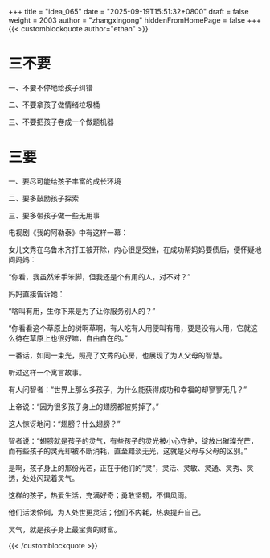 +++
title = "idea_065"
date = "2025-09-19T15:51:32+0800"
draft = false
weight = 2003
author = "zhangxingong"
hiddenFromHomePage = false
+++
{{< customblockquote author="ethan" >}}

# 三不要

一、不要不停地给孩子纠错

二、不要拿孩子做情绪垃圾桶

三、不要把孩子卷成一个做题机器

# 三要

一、要尽可能给孩子丰富的成长环境

二、要多鼓励孩子探索

三、要多带孩子做一些无用事

电视剧《我的阿勒泰》中有这样一幕：

女儿文秀在乌鲁木齐打工被开除，内心很是受挫，在成功帮妈妈要债后，便怀疑地问妈妈：

“你看，我虽然笨手笨脚，但我还是个有用的人，对不对？”

妈妈直接告诉她：

“啥叫有用，生你下来是为了让你服务别人的？”

“你看看这个草原上的树啊草啊，有人吃有人用便叫有用，要是没有人用，它就这么待在草原上也很好嘛，自由自在的。”

一番话，如同一束光，照亮了文秀的心房，也展现了为人父母的智慧。

听过这样一个寓言故事。

有人问智者：“世界上那么多孩子，为什么能获得成功和幸福的却寥寥无几？”

上帝说：“因为很多孩子身上的翅膀都被剪掉了。”

这人惊讶地问：“翅膀？什么翅膀？”

智者说：“翅膀就是孩子的灵气，有些孩子的灵光被小心守护，绽放出璀璨光芒，而有些孩子的灵光却被不断消耗，直至黯淡无光，这就是父母与父母的区别。”

是啊，孩子身上的那份光芒，正在于他们的“灵”，灵活、灵敏、灵通、灵秀、灵透，处处闪现着灵气。

这样的孩子，热爱生活，充满好奇；勇敢坚韧，不惧风雨。

他们活泼伶俐，为人处世更灵活；他们不内耗，热衷提升自己。

灵气，就是孩子身上最宝贵的财富。

{{< /customblockquote >}}



